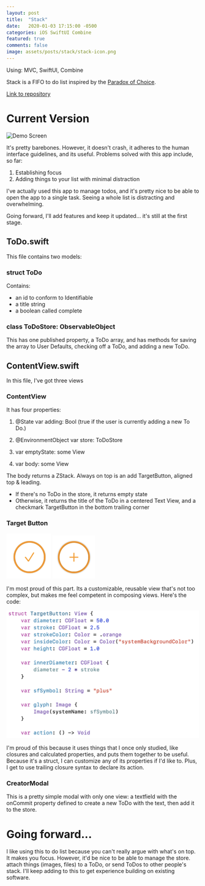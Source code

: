 ```yaml
---
layout: post
title:  "Stack"
date:   2020-01-03 17:15:00 -0500
categories: iOS SwiftUI Combine
featured: true
comments: false
image: assets/posts/stack/stack-icon.png
---
```

Using: MVC, SwiftUI, Combine

Stack is a FIFO to do list inspired by the [Paradox of Choice](https://en.wikipedia.org/wiki/The_Paradox_of_Choice).

[Link to repository](https://github.com/joelhenryclark123/stack)

# Current Version
![Demo Screen](../../assets/posts/stack/stack-demo.gif)

It's pretty barebones. However, it doesn't crash, it adheres to the human interface guidelines, and its useful. Problems solved with this app include, so far:
1. Establishing focus
2. Adding things to your list with minimal distraction

I've actually used this app to manage todos, and it's pretty nice to be able to open the app to a single task. Seeing a whole list is distracting and overwhelming.

Going forward, I'll add features and keep it updated... it's still at the first stage.

## ToDo.swift

This file contains two models:

### struct ToDo
Contains:
* an id to conform to Identifiable
* a title string
* a boolean called complete

### class ToDoStore: ObservableObject
This has one published property, a ToDo array, and has methods for saving the array to User Defaults, checking off a ToDo, and adding a new ToDo.

## ContentView.swift

In this file, I've got three views

### ContentView

It has four properties:

1. @State var adding: Bool
(true if the user is currently adding a new To Do.)

2. @EnvironmentObject var store: ToDoStore

3. var emptyState: some View

4. var body: some View

The body returns a ZStack. Always on top is an add TargetButton, aligned top & leading.

* If there's no ToDo in the store, it returns empty state
* Otherwise, it returns the title of the ToDo in a centered Text View, and a checkmark TargetButton in the bottom trailing corner

### Target Button
![TargetButton with checkmark](../assets/posts/stack/target-check.png)
![TargetButton with plus sign](../assets/posts/stack/target-plus.png)

I'm most proud of this part. Its a customizable, reusable view that's not too complex, but makes me feel competent in composing views. Here's the code:

![TargetButton code](../assets/posts/stack/target-code.png)

I'm proud of this because it uses things that I once only studied, like closures and calculated properties, and puts them together to be useful. Because it's a struct, I can customize any of its properties if I'd like to. Plus, I get to use trailing closure syntax to declare its action.

### CreatorModal
This is a pretty simple modal with only one view: a textfield with the onCommit property defined to create a new ToDo with the text, then add it to the store.

# Going forward...

I like using this to do list because you can't really argue with what's on top. It makes you focus. However, it'd be nice to be able to manage the store. attach things (images, files) to a ToDo, or send ToDos to other people's stack. I'll keep adding to this to get experience building on existing software.


